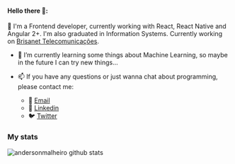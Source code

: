 #### Hello there :metal::
  
  🔭 I'm a Frontend developer, currently working with React, React Native and Angular 2+. I'm also graduated in Information Systems.
  Currently working on [Brisanet Telecomunicações](https://www.brisanet.com.br/).
 
- 🌱 I’m currently learning some things about Machine Learning, so maybe in the future I can try new things...

- 📫 If you have any questions or just wanna chat about programming, please contact me:
  - :email: [Email](mailto:malheiroanderson97@gmail.com)
  - :briefcase: [Linkedin](https://www.linkedin.com/in/andersonmalheiro)
  - :bird: [Twitter](https://twitter.com/a_malheiro97)

### My stats
![andersonmalheiro github stats](https://github-readme-stats.vercel.app/api?username=andersonmalheiro&theme=dark&icon_color=88ff78&show_icons=true&count_private=true)
